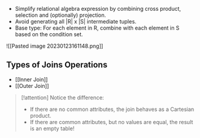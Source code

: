 
- Simplify relational algebra expression by combining cross product, selection and (optionally) projection.
- Avoid generating all |R| x |S| intermediate tuples.
- Base type: For each element in R, combine with each element in S based on the condition set.

![[Pasted image 20230123161148.png]]

## Types of Joins Operations

- [[Inner Join]]
- [[Outer Join]]

> [!attention]
> Notice the difference:
> - If there are no common attributes, the join behaves as a Cartesian product.
> - If there are common attributes, but no values are equal, the result is an empty table!